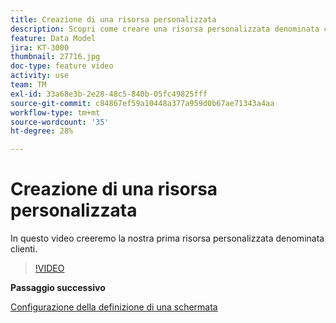 ```yaml
---
title: Creazione di una risorsa personalizzata
description: Scopri come creare una risorsa personalizzata denominata clienti.
feature: Data Model
jira: KT-3000
thumbnail: 27716.jpg
doc-type: feature video
activity: use
team: TM
exl-id: 33a68e3b-2e28-48c5-840b-05fc49825fff
source-git-commit: c84867ef59a10448a377a959d0b67ae71343a4aa
workflow-type: tm+mt
source-wordcount: '35'
ht-degree: 28%

---
```


# Creazione di una risorsa personalizzata

In questo video creeremo la nostra prima risorsa personalizzata denominata clienti.

>[!VIDEO](https://video.tv.adobe.com/v/27716?quality=9)

**Passaggio successivo**

[Configurazione della definizione di una schermata](./configuring-a-screen-definition-for-a-custom-resource.md)

